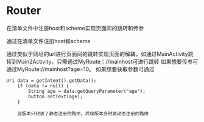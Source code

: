 # Router
在清单文件中注册host和scheme实现页面间的跳转和传参


通过在清单文件注册host和scheme
 <intent-filter>
 <data android:host="@string/mainhost"
  android:scheme="MyRoute"/>
  <action android:name="android.intent.action.VIEW"/>
  <category android:name="android.intent.category.BROWSABLE"/>
  <category android:name="android.intent.category.DEFAULT"/>
  </intent-filter>
  
 通过类似于网址的url进行页面间的跳转实现页面的解耦，如通过MainActivity跳转到Main2Activity，只需通过MyRoute：//mainhost可进行跳转
 如果想要传参可通过MyRoute://mainhost?age=10。
 如果想要获取参数可通过
 
    Uri data = getIntent().getData();
        if (data != null) {
            String age = data.getQueryParameter("age");
            button.setText(age);
        }
        
        此版本只封装了静态注册的路由，后续版本会封装动态注册的路由
